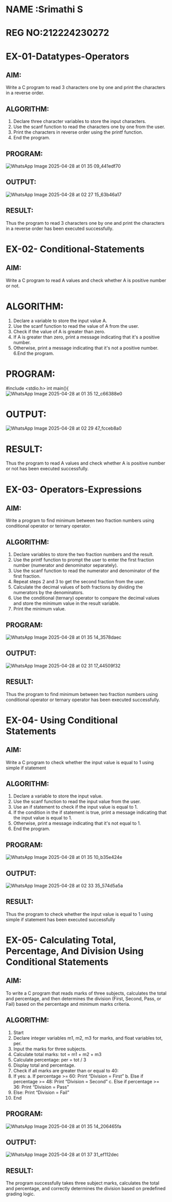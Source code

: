 # NAME :Srimathi S
# REG NO:212224230272
# EX-01-Datatypes-Operators
## AIM:
Write a C program to read 3 characters one by one and print the characters in a reverse order.

## ALGORITHM:
1.	Declare three character variables to store the input characters.
2.	Use the scanf function to read the characters one by one from the user.
3.	Print the characters in reverse order using the printf function.
4.	End the program.

## PROGRAM:

![WhatsApp Image 2025-04-28 at 01 35 09_441edf70](https://github.com/user-attachments/assets/b085e6ae-63a7-48bd-ab5b-b85990b7b228)

## OUTPUT:

![WhatsApp Image 2025-04-28 at 02 27 15_63b46a17](https://github.com/user-attachments/assets/f972c5e1-6111-467f-b79a-ed456f97271f)


















## RESULT:
Thus the program to read 3 characters one by one and print the characters in a reverse order has been executed successfully.


# EX-02- Conditional-Statements
## AIM:
Write a C program to read A values and check whether A is positive number or not.

# ALGORITHM:
1.	Declare a variable to store the input value A.
2.	Use the scanf function to read the value of A from the user.
3.	Check if the value of A is greater than zero.
4.	If A is greater than zero, print a message indicating that it's a positive number. 
5.	Otherwise, print a message indicating that it's not a positive number.
6.End the program.

# PROGRAM:

#include <stdio.h>
int main(){
![WhatsApp Image 2025-04-28 at 01 35 12_c66388e0](https://github.com/user-attachments/assets/a678af9c-70d1-4bec-9d7c-f8ca9920f3bc)

# OUTPUT:
![WhatsApp Image 2025-04-28 at 02 29 47_fcceb8a0](https://github.com/user-attachments/assets/5af36853-ccf9-41f2-9e92-117d74fe76ac)

# RESULT:
Thus the program to read A values and check whether A is positive number or not has been executed successfully.
 
 
 


# EX-03- Operators-Expressions
## AIM:
Write a program to find minimum between two fraction numbers using conditional operator or ternary operator.

## ALGORITHM:
1.	Declare variables to store the two fraction numbers and the result.
2.	Use the printf function to prompt the user to enter the first fraction number (numerator and denominator separately).
3.	Use the scanf function to read the numerator and denominator of the first fraction.
4.	Repeat steps 2 and 3 to get the second fraction from the user.
5.	Calculate the decimal values of both fractions by dividing the numerators by the denominators.
6.	Use the conditional (ternary) operator to compare the decimal values and store the minimum value in the result variable.
7.	Print the minimum value.

## PROGRAM:
![WhatsApp Image 2025-04-28 at 01 35 14_3578daec](https://github.com/user-attachments/assets/5c8b6f1b-546d-446c-bdd8-75019a9ec69e)

## OUTPUT:
![WhatsApp Image 2025-04-28 at 02 31 17_44509f32](https://github.com/user-attachments/assets/6e84d244-ba1a-43cb-99e6-74eadb615d54)

## RESULT:
Thus the program to find minimum between two fraction numbers using conditional operator or ternary operator has been executed successfully.




# EX-04- Using Conditional Statements

## AIM:
Write a C program to check whether the input value is equal to 1 using simple if statement

## ALGORITHM:
1.	Declare a variable to store the input value.
2.	Use the scanf function to read the input value from the user.
3.	Use an if statement to check if the input value is equal to 1.
4.	If the condition in the if statement is true, print a message indicating that the input value is equal to 1.
5.	Otherwise, print a message indicating that it's not equal to 1.
6.	End the program.

## PROGRAM:
![WhatsApp Image 2025-04-28 at 01 35 10_b35e424e](https://github.com/user-attachments/assets/a74e2db8-878f-4a6e-9177-e955d12da06f)


## OUTPUT:

![WhatsApp Image 2025-04-28 at 02 33 35_574d5a5a](https://github.com/user-attachments/assets/c4ab3091-7806-4fbf-99ee-ab2426918d17)

## RESULT:
Thus the program to check whether the input value is equal to 1 using simple if statement has been executed successfully



# EX-05- Calculating Total, Percentage, And Division Using Conditional Statements 
## AIM:
To write a C program that reads marks of three subjects, calculates the total and percentage, and then determines the division (First, Second, Pass, or Fail) based on the percentage and minimum marks criteria.
## ALGORITHM:
1.	Start
2.	Declare integer variables m1, m2, m3 for marks, and float variables tot, per.
3.	Input the marks for three subjects.
4.	Calculate total marks: tot = m1 + m2 + m3
5.	Calculate percentage: per = tot / 3
6.	Display total and percentage.
7.	Check if all marks are greater than or equal to 40:
8.	If yes:
a.	If percentage >= 60: Print “Division = First”
b.	Else if percentage >= 48: Print “Division = Second”
c.	Else if percentage >= 36: Print “Division = Pass”
9.	Else: Print “Division = Fail”
10.	End
## PROGRAM:
![WhatsApp Image 2025-04-28 at 01 35 14_206465fa](https://github.com/user-attachments/assets/76705f90-5bbb-449d-acf6-fbbdbb1ffbcd)

## OUTPUT:

![WhatsApp Image 2025-04-28 at 01 37 31_ef112dec](https://github.com/user-attachments/assets/03a92651-a9a9-48d7-965a-c8bec5fed4fd)


## RESULT:
The program successfully takes three subject marks, calculates the total and percentage, and correctly determines the division based on predefined grading logic.

